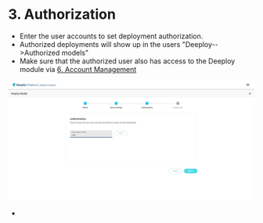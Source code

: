 # 3. Authorization

* Enter the user accounts to set deployment authorization.
* Authorized deployments will show up in the users "Deeploy-->Authorized models"
* Make sure that the authorized user also has access to the Deeploy module via [6. Account Management](../../account-management.md)

![](<../../.gitbook/assets/image (15).png>)

*
